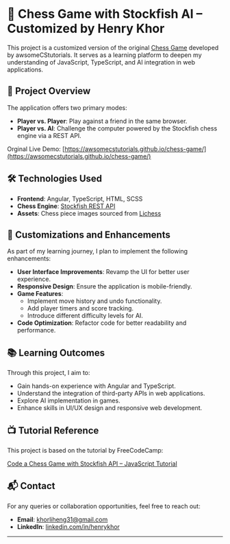 # 🧠 Chess Game with Stockfish AI – Customized by Henry Khor

This project is a customized version of the original [Chess Game](https://github.com/awsomeCStutorials/chess-game) developed by awsomeCStutorials. It serves as a learning platform to deepen my understanding of JavaScript, TypeScript, and AI integration in web applications.

## 🎯 Project Overview

The application offers two primary modes:

- **Player vs. Player**: Play against a friend in the same browser.
- **Player vs. AI**: Challenge the computer powered by the Stockfish chess engine via a REST API.

Orginal Live Demo: [https://awsomecstutorials.github.io/chess-game/](https://awsomecstutorials.github.io/chess-game/)

## 🛠️ Technologies Used

- **Frontend**: Angular, TypeScript, HTML, SCSS
- **Chess Engine**: [Stockfish REST API](https://stockfish.online/)
- **Assets**: Chess piece images sourced from [Lichess](https://github.com/lichess-org)

## 🧩 Customizations and Enhancements

As part of my learning journey, I plan to implement the following enhancements:

- **User Interface Improvements**: Revamp the UI for better user experience.
- **Responsive Design**: Ensure the application is mobile-friendly.
- **Game Features**:
  - Implement move history and undo functionality.
  - Add player timers and score tracking.
  - Introduce different difficulty levels for AI.
- **Code Optimization**: Refactor code for better readability and performance.

## 📚 Learning Outcomes

Through this project, I aim to:

- Gain hands-on experience with Angular and TypeScript.
- Understand the integration of third-party APIs in web applications.
- Explore AI implementation in games.
- Enhance skills in UI/UX design and responsive web development.

## 📺 Tutorial Reference

This project is based on the tutorial by FreeCodeCamp:

[Code a Chess Game with Stockfish API – JavaScript Tutorial](https://www.youtube.com/watch?v=fJIsqZmQVZQ)

## 📬 Contact

For any queries or collaboration opportunities, feel free to reach out:

- **Email**: khorliheng31@gmail.com
- **LinkedIn**: [linkedin.com/in/henrykhor](https://www.linkedin.com/in/li-heng-khor-a6769b20b/)

---

